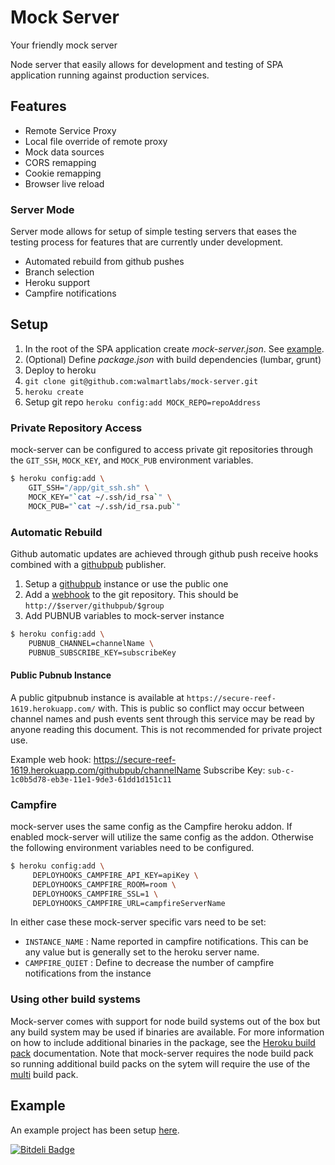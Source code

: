 # Mock Server

Your friendly mock server

Node server that easily allows for development and testing of SPA application running against
production services.

## Features

- Remote Service Proxy
- Local file override of remote proxy
- Mock data sources
- CORS remapping
- Cookie remapping
- Browser live reload

### Server Mode

Server mode allows for setup of simple testing servers that eases the testing process for features
that are currently under development.

- Automated rebuild from github pushes
- Branch selection
- Heroku support
- Campfire notifications

## Setup

1. In the root of the SPA application create _mock-server.json_. See [example](https://github.com/kpdecker/mock-server-meetup/blob/master/mock-server.json).
2. (Optional) Define _package.json_ with build dependencies (lumbar, grunt)
3. Deploy to heroku
  1. `git clone git@github.com:walmartlabs/mock-server.git`
  2. `heroku create`
  3. Setup git repo `heroku config:add MOCK_REPO=repoAddress`

### Private Repository Access

mock-server can be configured to access private git repositories through the `GIT_SSH`, `MOCK_KEY`,
and `MOCK_PUB` environment variables.

```sh
$ heroku config:add \
    GIT_SSH="/app/git_ssh.sh" \
    MOCK_KEY="`cat ~/.ssh/id_rsa`" \
    MOCK_PUB="`cat ~/.ssh/id_rsa.pub`"
```

### Automatic Rebuild

Github automatic updates are achieved through github push receive hooks combined with a
[githubpub](https://github.com/kpdecker/githubpub) publisher.

1. Setup a [githubpub](https://github.com/kpdecker/githubpub) instance or use the public one
2. Add a [webhook](https://help.github.com/articles/post-receive-hooks) to the git repository. This
    should be `http://$server/githubpub/$group`
3. Add PUBNUB variables to mock-server instance

```sh
$ heroku config:add \
    PUBNUB_CHANNEL=channelName \
    PUBNUB_SUBSCRIBE_KEY=subscribeKey
```

#### Public Pubnub Instance

A public gitpubnub instance is available at `https://secure-reef-1619.herokuapp.com/` with. This is
public so conflict may occur between channel names and push events sent through this service may
be read by anyone reading this document. This is not recommended for private project use.

Example web hook: https://secure-reef-1619.herokuapp.com/githubpub/channelName
Subscribe Key: `sub-c-1c0b5d78-eb3e-11e1-9de3-61dd1d151c11`


### Campfire

mock-server uses the same config as the Campfire heroku addon. If enabled mock-server will utilize
the same config as the addon. Otherwise the following environment variables need to be configured.


```sh
$ heroku config:add \
     DEPLOYHOOKS_CAMPFIRE_API_KEY=apiKey \
     DEPLOYHOOKS_CAMPFIRE_ROOM=room \
     DEPLOYHOOKS_CAMPFIRE_SSL=1 \
     DEPLOYHOOKS_CAMPFIRE_URL=campfireServerName
```

In either case these mock-server specific vars need to be set:

- `INSTANCE_NAME` : Name reported in campfire notifications. This can be any value but is generally
    set to the heroku server name.
- `CAMPFIRE_QUIET` : Define to decrease the number of campfire notifications from the instance


### Using other build systems

Mock-server comes with support for node build systems out of the box but any build system may be
used if binaries are available. For more information on how to include additional binaries in the
package, see the [Heroku build pack](https://devcenter.heroku.com/articles/buildpacks)
documentation. Note that mock-server requires the node build pack so running additional build packs
on the sytem will require the use of the [multi](https://github.com/ddollar/heroku-buildpack-multi/)
build pack.

## Example
An example project has been setup [here](https://github.com/kpdecker/mock-server-meetup).


[![Bitdeli Badge](https://d2weczhvl823v0.cloudfront.net/walmartlabs/mock-server/trend.png)](https://bitdeli.com/free "Bitdeli Badge")

